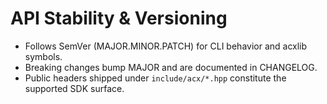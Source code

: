 # API Stability & Versioning

- Follows SemVer (MAJOR.MINOR.PATCH) for CLI behavior and acxlib symbols.
- Breaking changes bump MAJOR and are documented in CHANGELOG.
- Public headers shipped under `include/acx/*.hpp` constitute the supported SDK surface.
